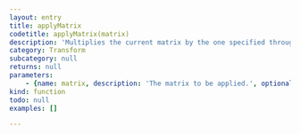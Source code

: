 ```yaml
---
layout: entry
title: applyMatrix
codetitle: applyMatrix(matrix)
description: 'Multiplies the current matrix by the one specified through the parameters.'
category: Transform
subcategory: null
returns: null
parameters:
    - {name: matrix, description: 'The matrix to be applied.', optional: false, type: [Matrix2D]}
kind: function
todo: null
examples: []

---
```


